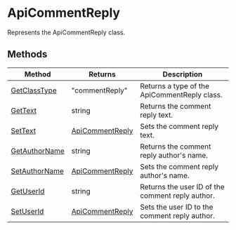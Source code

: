 # ApiCommentReply

Represents the ApiCommentReply class.


## Methods

| Method | Returns | Description |
| ------ | ------- | ----------- |
| [GetClassType](./Methods/GetClassType.md) | "commentReply" | Returns a type of the ApiCommentReply class. |
| [GetText](./Methods/GetText.md) | string | Returns the comment reply text. |
| [SetText](./Methods/SetText.md) | [ApiCommentReply](../ApiCommentReply/ApiCommentReply.md) | Sets the comment reply text. |
| [GetAuthorName](./Methods/GetAuthorName.md) | string | Returns the comment reply author's name. |
| [SetAuthorName](./Methods/SetAuthorName.md) | [ApiCommentReply](../ApiCommentReply/ApiCommentReply.md) | Sets the comment reply author's name. |
| [GetUserId](./Methods/GetUserId.md) | string | Returns the user ID of the comment reply author. |
| [SetUserId](./Methods/SetUserId.md) | [ApiCommentReply](../ApiCommentReply/ApiCommentReply.md) | Sets the user ID to the comment reply author. |
